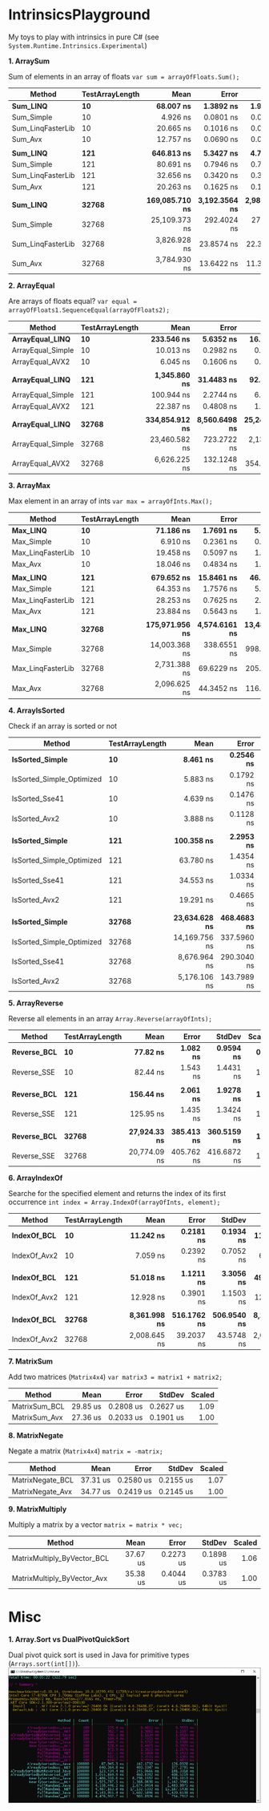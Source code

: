 # IntrinsicsPlayground

My toys to play with intrinsics in pure C# (see `System.Runtime.Intrinsics.Experimental`)

**1. ArraySum**

Sum of elements in an array of floats 
`var sum = arrayOfFloats.Sum();`

|            Method | TestArrayLength |           Mean |         Error |        StdDev | Scaled |
|------------------ |---------------- |---------------:|--------------:|--------------:|-------:|
|          **Sum_LINQ** |              **10** |      **68.007 ns** |     **1.3892 ns** |     **1.9015 ns** |   **5.33** |
|        Sum_Simple |              10 |       4.926 ns |     0.0801 ns |     0.0750 ns |   0.39 |
| Sum_LinqFasterLib |              10 |      20.665 ns |     0.1016 ns |     0.0848 ns |   1.62 |
|           Sum_Avx |              10 |      12.757 ns |     0.0690 ns |     0.0612 ns |   1.00 |
|                   |                 |                |               |               |        |
|          **Sum_LINQ** |             **121** |     **646.813 ns** |     **5.3427 ns** |     **4.7361 ns** |  **31.92** |
|        Sum_Simple |             121 |      80.691 ns |     0.7946 ns |     0.7433 ns |   3.98 |
| Sum_LinqFasterLib |             121 |      32.656 ns |     0.3420 ns |     0.3199 ns |   1.61 |
|           Sum_Avx |             121 |      20.263 ns |     0.1625 ns |     0.1520 ns |   1.00 |
|                   |                 |                |               |               |        |
|          **Sum_LINQ** |           **32768** | **169,085.710 ns** | **3,192.3564 ns** | **2,986.1319 ns** |  **44.67** |
|        Sum_Simple |           32768 |  25,109.373 ns |   292.4024 ns |   273.5133 ns |   6.63 |
| Sum_LinqFasterLib |           32768 |   3,826.928 ns |    23.8574 ns |    22.3162 ns |   1.01 |
|           Sum_Avx |           32768 |   3,784.930 ns |    13.6422 ns |    11.3918 ns |   1.00 |


**2. ArrayEqual**

Are arrays of floats equal?
`var equal = arrayOfFloats1.SequenceEqual(arrayOfFloats2);`

|            Method | TestArrayLength |           Mean |         Error |         StdDev |         Median | Scaled |
|------------------ |---------------- |---------------:|--------------:|---------------:|---------------:|-------:|
|   **ArrayEqual_LINQ** |              **10** |     **233.546 ns** |     **5.6352 ns** |     **16.6155 ns** |     **231.758 ns** |  **38.74** |
| ArrayEqual_Simple |              10 |      10.013 ns |     0.2982 ns |      0.8794 ns |       9.884 ns |   1.66 |
|   ArrayEqual_AVX2 |              10 |       6.045 ns |     0.1606 ns |      0.3206 ns |       5.903 ns |   1.00 |
|                   |                 |                |               |                |                |        |
|   **ArrayEqual_LINQ** |             **121** |   **1,345.860 ns** |    **31.4483 ns** |     **92.7261 ns** |   **1,299.326 ns** |  **60.32** |
| ArrayEqual_Simple |             121 |     100.944 ns |     2.2744 ns |      6.7062 ns |     100.224 ns |   4.52 |
|   ArrayEqual_AVX2 |             121 |      22.387 ns |     0.4808 ns |      1.3161 ns |      21.822 ns |   1.00 |
|                   |                 |                |               |                |                |        |
|   **ArrayEqual_LINQ** |           **32768** | **334,854.912 ns** | **8,560.6498 ns** | **25,241.2691 ns** | **322,131.934 ns** |  **50.67** |
| ArrayEqual_Simple |           32768 |  23,460.582 ns |   723.2722 ns |  2,132.5844 ns |  22,767.616 ns |   3.55 |
|   ArrayEqual_AVX2 |           32768 |   6,626.225 ns |   132.1248 ns |    354.9447 ns |   6,545.398 ns |   1.00 |


**3. ArrayMax**

Max element in an array of ints 
`var max = arrayOfInts.Max();`

|            Method | TestArrayLength |           Mean |         Error |         StdDev |         Median | Scaled |
|------------------ |---------------- |---------------:|--------------:|---------------:|---------------:|-------:|
|          **Max_LINQ** |              **10** |      **71.186 ns** |     **1.7691 ns** |      **5.2163 ns** |      **69.342 ns** |   **3.97** |
|        Max_Simple |              10 |       6.910 ns |     0.2361 ns |      0.6962 ns |       6.608 ns |   0.39 |
| Max_LinqFasterLib |              10 |      19.458 ns |     0.5097 ns |      1.5029 ns |      19.138 ns |   1.08 |
|           Max_Avx |              10 |      18.046 ns |     0.4834 ns |      1.4253 ns |      17.442 ns |   1.00 |
|                   |                 |                |               |                |                |        |
|          **Max_LINQ** |             **121** |     **679.652 ns** |    **15.8461 ns** |     **46.7227 ns** |     **657.340 ns** |  **28.59** |
|        Max_Simple |             121 |      64.353 ns |     1.7576 ns |      5.1825 ns |      61.552 ns |   2.71 |
| Max_LinqFasterLib |             121 |      28.253 ns |     0.7625 ns |      2.2481 ns |      28.120 ns |   1.19 |
|           Max_Avx |             121 |      23.884 ns |     0.5643 ns |      1.6639 ns |      23.604 ns |   1.00 |
|                   |                 |                |               |                |                |        |
|          **Max_LINQ** |           **32768** | **175,971.956 ns** | **4,574.6161 ns** | **13,488.3588 ns** | **170,108.569 ns** |  **84.17** |
|        Max_Simple |           32768 |  14,003.368 ns |   338.6551 ns |    998.5322 ns |  13,815.791 ns |   6.70 |
| Max_LinqFasterLib |           32768 |   2,731.388 ns |    69.6229 ns |    205.2848 ns |   2,684.618 ns |   1.31 |
|           Max_Avx |           32768 |   2,096.625 ns |    44.3452 ns |    116.8231 ns |   2,051.308 ns |   1.00 |

**4. ArrayIsSorted**

Check if an array is sorted or not

|                    Method | TestArrayLength |          Mean |       Error |        StdDev |        Median | Scaled |
|-------------------------- |---------------- |--------------:|------------:|--------------:|--------------:|-------:|
|           **IsSorted_Simple** |              **10** |      **8.461 ns** |   **0.2546 ns** |     **0.7506 ns** |      **8.242 ns** |   **2.19** |
| IsSorted_Simple_Optimized |              10 |      5.883 ns |   0.1792 ns |     0.5285 ns |      5.891 ns |
|            IsSorted_Sse41 |              10 |      4.639 ns |   0.1476 ns |     0.4352 ns |      4.457 ns |
|             IsSorted_Avx2 |              10 |      3.888 ns |   0.1128 ns |     0.3327 ns |      3.790 ns |
|                           |                 |               |             |               |               |
|           **IsSorted_Simple** |             **121** |    **100.358 ns** |   **2.2953 ns** |     **6.7677 ns** |     **99.034 ns** |   **5.23** |
| IsSorted_Simple_Optimized |             121 |     63.780 ns |   1.4354 ns |     4.2324 ns |     63.710 ns |
|            IsSorted_Sse41 |             121 |     34.553 ns |   1.0334 ns |     1.0149 ns |     34.161 ns |
|             IsSorted_Avx2 |             121 |     19.291 ns |   0.4665 ns |     1.3756 ns |     18.773 ns |
|                           |                 |               |             |               |               |
|           **IsSorted_Simple** |           **32768** | **23,634.628 ns** | **468.4683 ns** | **1,028.2994 ns** | **23,267.634 ns** |   **4.60** |
| IsSorted_Simple_Optimized |           32768 | 14,169.756 ns | 337.5960 ns |   617.3134 ns | 13,940.911 ns |
|            IsSorted_Sse41 |           32768 |  8,676.964 ns | 290.3040 ns |   855.9679 ns |  8,242.768 ns |
|             IsSorted_Avx2 |           32768 |  5,176.106 ns | 143.7989 ns |   423.9943 ns |  4,969.556 ns |


**5. ArrayReverse**

Reverse all elements in an array
`Array.Reverse(arrayOfInts);`

|      Method | TestArrayLength |         Mean |      Error |      StdDev | Scaled |
|------------ |---------------- |-------------:|-----------:|------------:|-------:|
| **Reverse_BCL** |              **10** |     **77.82 ns** |   **1.082 ns** |   **0.9594 ns** |   **0.94** |
| Reverse_SSE |              10 |     82.44 ns |   1.543 ns |   1.4431 ns |   1.00 |
|             |                 |              |            |             |        |
| **Reverse_BCL** |             **121** |    **156.44 ns** |   **2.061 ns** |   **1.9278 ns** |   **1.24** |
| Reverse_SSE |             121 |    125.95 ns |   1.435 ns |   1.3424 ns |   1.00 |
|             |                 |              |            |             |        |
| **Reverse_BCL** |           **32768** | **27,924.33 ns** | **385.413 ns** | **360.5159 ns** |   **1.34** |
| Reverse_SSE |           32768 | 20,774.09 ns | 405.762 ns | 416.6872 ns |   1.00 |

**6. ArrayIndexOf**

Searche for the specified element and returns the index of its first occurrence
`int index = Array.IndexOf(arrayOfInts, element);`

|       Method | TestArrayLength |         Mean |       Error |      StdDev |       Median | Scaled |
|------------- |---------------- |-------------:|------------:|------------:|-------------:|-------:|
|  **IndexOf_BCL** |              **10** |    **11.242 ns** |   **0.2181 ns** |   **0.1934 ns** |    **11.196 ns** |   **1.61** |
| IndexOf_Avx2 |              10 |     7.059 ns |   0.2392 ns |   0.7052 ns |     6.706 ns |   1.00 |
|              |                 |              |             |             |              |        |
|  **IndexOf_BCL** |             **121** |    **51.018 ns** |   **1.1211 ns** |   **3.3056 ns** |    **49.654 ns** |   **3.98** |
| IndexOf_Avx2 |             121 |    12.928 ns |   0.3901 ns |   1.1503 ns |    12.377 ns |   1.00 |
|              |                 |              |             |             |              |        |
|  **IndexOf_BCL** |           **32768** | **8,361.998 ns** | **516.1762 ns** | **506.9540 ns** | **8,180.999 ns** |   **4.16** |
| IndexOf_Avx2 |           32768 | 2,008.645 ns |  39.2037 ns |  43.5748 ns | 2,000.140 ns |   1.00 |

**7. MatrixSum**

Add two matrices (`Matrix4x4`)
`var matrix3 = matrix1 + matrix2;`

|        Method |     Mean |     Error |    StdDev | Scaled |
|-------------- |---------:|----------:|----------:|-------:|
| MatrixSum_BCL | 29.85 us | 0.2808 us | 0.2627 us |   1.09 |
| MatrixSum_Avx | 27.36 us | 0.2033 us | 0.1901 us |   1.00 |

**8. MatrixNegate**

Negate a matrix (`Matrix4x4`)
`matrix = -matrix;`

|           Method |     Mean |     Error |    StdDev | Scaled |
|----------------- |---------:|----------:|----------:|-------:|
| MatrixNegate_BCL | 37.31 us | 0.2580 us | 0.2155 us |   1.07 |
| MatrixNegate_Avx | 34.77 us | 0.2419 us | 0.2145 us |   1.00 |

**9. MatrixMultiply**

Multiply a matrix by a vector 
`matrix = matrix * vec;`

|                      Method |     Mean |     Error |    StdDev | Scaled |
|---------------------------- |---------:|----------:|----------:|-------:|
| MatrixMultiply_ByVector_BCL | 37.67 us | 0.2273 us | 0.1898 us |   1.06 |
| MatrixMultiply_ByVector_Avx | 35.38 us | 0.4044 us | 0.3783 us |   1.00 |


# Misc

**1. Array.Sort vs DualPivotQuickSort**

Dual pivot quick sort is used in Java for primitive types (`Arrays.sort(int[])`).
![alt text](Screenshots/DualPivotQuickSort.png)

